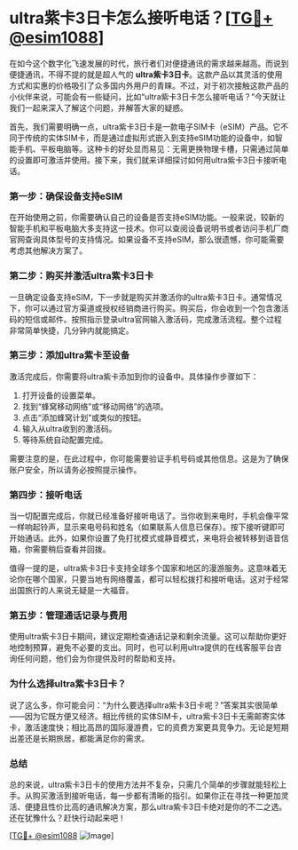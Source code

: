 # ultra紫卡3日卡怎么接听电话？[[TG💪+ @esim1088](https://t.me/s/esim1088)]

在如今这个数字化飞速发展的时代，旅行者们对便捷通讯的需求越来越高。而说到便捷通讯，不得不提的就是超人气的 **ultra紫卡3日卡**。这款产品以其灵活的使用方式和实惠的价格吸引了众多国内外用户的青睐。不过，对于初次接触这款产品的小伙伴来说，可能会有一些疑问，比如“ultra紫卡3日卡怎么接听电话？”今天就让我们一起来深入了解这个问题，并解答大家的疑惑。

首先，我们需要明确一点，ultra紫卡3日卡是一款电子SIM卡（eSIM）产品。它不同于传统的实体SIM卡，而是通过虚拟形式嵌入到支持eSIM功能的设备中，如智能手机、平板电脑等。这种卡的好处显而易见：无需更换物理卡槽，只需通过简单的设置即可激活并使用。接下来，我们就来详细探讨如何用ultra紫卡3日卡接听电话。

### **第一步：确保设备支持eSIM**
在开始使用之前，你需要确认自己的设备是否支持eSIM功能。一般来说，较新的智能手机和平板电脑大多支持这一技术。你可以查阅设备说明书或者访问手机厂商官网查询具体型号的支持情况。如果设备不支持eSIM，那么很遗憾，你可能需要考虑其他解决方案了。

### **第二步：购买并激活ultra紫卡3日卡**
一旦确定设备支持eSIM，下一步就是购买并激活你的ultra紫卡3日卡。通常情况下，你可以通过官方渠道或授权经销商进行购买。购买后，你会收到一个包含激活码的短信或邮件。按照指示登录ultra官网输入激活码，完成激活流程。整个过程非常简单快捷，几分钟内就能搞定。

### **第三步：添加ultra紫卡至设备**
激活完成后，你需要将ultra紫卡添加到你的设备中。具体操作步骤如下：
1. 打开设备的设置菜单。
2. 找到“蜂窝移动网络”或“移动网络”的选项。
3. 点击“添加蜂窝计划”或类似的按钮。
4. 输入从ultra收到的激活码。
5. 等待系统自动配置完成。

需要注意的是，在此过程中，你可能需要验证手机号码或其他信息。这是为了确保账户安全，所以请务必按照提示操作。

### **第四步：接听电话**
当一切配置完成后，你就已经准备好接听电话了。当你收到来电时，手机会像平常一样响起铃声，显示来电号码和姓名（如果联系人信息已保存）。按下接听键即可开始通话。此外，如果你设置了免打扰模式或静音模式，来电将会被转移到语音信箱，你需要稍后查看并回拨。

值得一提的是，ultra紫卡3日卡支持全球多个国家和地区的漫游服务。这意味着无论你在哪个国家，只要当地有网络覆盖，都可以轻松拨打和接听电话。这对于经常出国旅行的人来说无疑是一大福音。

### **第五步：管理通话记录与费用**
使用ultra紫卡3日卡期间，建议定期检查通话记录和剩余流量。这可以帮助你更好地控制预算，避免不必要的支出。同时，也可以利用ultra提供的在线客服平台咨询任何问题，他们会为你提供及时的帮助和支持。

### **为什么选择ultra紫卡3日卡？**
说了这么多，你可能会问：“为什么要选择ultra紫卡3日卡呢？”答案其实很简单——因为它既方便又经济。相比传统的实体SIM卡，ultra紫卡3日卡无需邮寄实体卡，激活速度快；相比高昂的国际漫游费，它的资费方案更具竞争力。无论是短期出差还是长期旅居，都能满足你的需求。

### **总结**
总的来说，ultra紫卡3日卡的使用方法并不复杂，只需几个简单的步骤就能轻松上手。从购买激活到接听电话，每一步都有清晰的指引。如果你正在寻找一种更加灵活、便捷且性价比高的通讯解决方案，那么ultra紫卡3日卡绝对是你的不二之选。还在犹豫什么？赶快行动起来吧！

[[TG💪+ @esim1088](https://t.me/s/esim1088) ![Image](https://i.postimg.cc/4NQfJmqS/Snipaste-2025-05-13-00-14-12.png)]